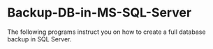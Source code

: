 # Backup-DB-in-MS-SQL-Server
The following programs instruct you on how to create a full database backup in SQL Server.
